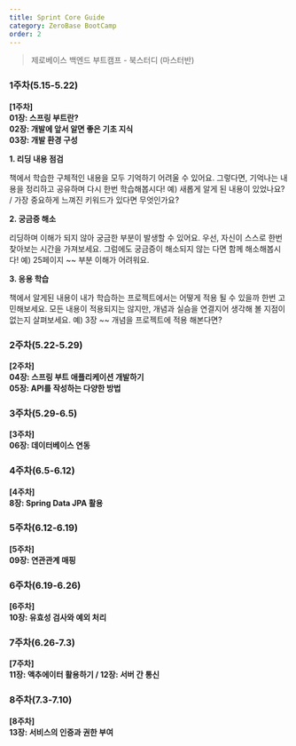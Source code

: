 ```yaml
---
title: Sprint Core Guide
category: ZeroBase BootCamp
order: 2
---
```

> 제로베이스 백엔드 부트캠프 - 북스터디 (마스터반)

### 1주차(5.15-5.22)

**[1주차]** <br>
**01장: 스프링 부트란?** <br>
**02장: 개발에 앞서 알면 좋은 기초 지식** <br>
**03장: 개발 환경 구성** 

**1. 리딩 내용 점검**
<div class="content-box">
책에서 학습한 구체적인 내용을 모두 기억하기 어려울 수 있어요.
그렇다면, 기억나는 내용을 정리하고 공유하며 다시 한번 학습해봅시다!
예) 새롭게 알게 된 내용이 있었나요? / 가장 중요하게 느껴진 키워드가 있다면 무엇인가요?
</div>

**2. 궁금증 해소**
<div class="content-box">
리딩하며 이해가 되지 않아 궁금한 부분이 발생할 수 있어요.
우선, 자신이 스스로 한번 찾아보는 시간을 가져보세요.
그럼에도 궁금증이 해소되지 않는 다면 함께 해소해봅시다!
예) 25페이지 ~~ 부분 이해가 어려워요.
</div>

**3. 응용 학습**
<div class="content-box">
책에서 알게된 내용이 내가 학습하는 프로젝트에서는 어떻게 적용 될 수 있을까 한번 고민해보세요.
모든 내용이 적용되지는 않지만, 개념과 실슴을 연결지어 생각해 볼 지점이 없는지 살펴보세요.
예) 3장 ~~ 개념을 프로젝트에 적용 해본다면?
</div>

### 2주차(5.22-5.29)

**[2주차]**<br>
**04장: 스프링 부트 애플리케이션 개발하기**<br>
**05장: API를 작성하는 다양한 방법**

### 3주차(5.29-6.5)

**[3주차]** <br>
**06장: 데이터베이스 연동**

### 4주차(6.5-6.12)

**[4주차]**<br>
**8장: Spring Data JPA 활용**

### 5주차(6.12-6.19)

**[5주차]**<br>
**09장: 연관관계 매핑**

### 6주차(6.19-6.26)

**[6주차]**<br>
**10장: 유효성 검사와 예외 처리**

### 7주차(6.26-7.3)

**[7주차]**<br>
**11장: 액추에이터 활용하기 / 12장: 서버 간 통신**

### 8주차(7.3-7.10)

**[8주차]**<br>
**13장: 서비스의 인증과 권한 부여**